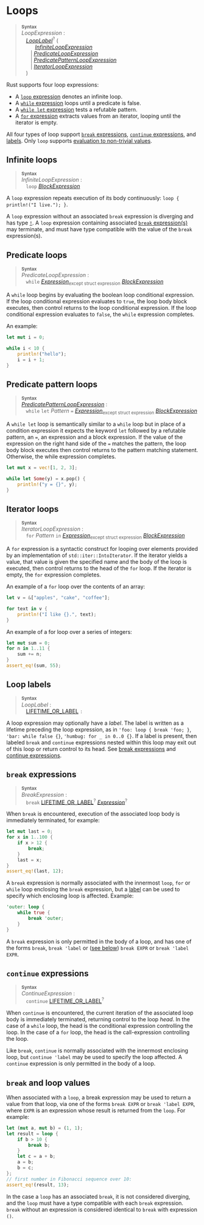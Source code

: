 # Loops

> **<sup>Syntax</sup>**  
> _LoopExpression_ :  
> &nbsp;&nbsp; [_LoopLabel_]<sup>?</sup> (  
> &nbsp;&nbsp; &nbsp;&nbsp; &nbsp;&nbsp; [_InfiniteLoopExpression_]  
> &nbsp;&nbsp; &nbsp;&nbsp; | [_PredicateLoopExpression_]  
> &nbsp;&nbsp; &nbsp;&nbsp; | [_PredicatePatternLoopExpression_]  
> &nbsp;&nbsp; &nbsp;&nbsp; | [_IteratorLoopExpression_]  
> &nbsp;&nbsp; )  

[_LoopLabel_]: #loop-labels
[_InfiniteLoopExpression_]: #infinite-loops
[_PredicateLoopExpression_]: #predicate-loops
[_PredicatePatternLoopExpression_]: #predicate-pattern-loops
[_IteratorLoopExpression_]: #iterator-loops

Rust supports four loop expressions:

*   A [`loop` expression](#infinite-loops) denotes an infinite loop.
*   A [`while` expression](#predicate-loops) loops until a predicate is false.
*   A [`while let` expression](#predicate-pattern-loops) tests a refutable pattern.
*   A [`for` expression](#iterator-loops) extracts values from an iterator,
    looping until the iterator is empty.

All four types of loop support [`break` expressions](#break-expressions),
[`continue` expressions](#continue-expressions), and [labels](#loop-labels).
Only `loop` supports [evaluation to non-trivial values](#break-and-loop-values).

## Infinite loops

> **<sup>Syntax</sup>**  
> _InfiniteLoopExpression_ :  
> &nbsp;&nbsp; `loop` [_BlockExpression_]

A `loop` expression repeats execution of its body continuously:
`loop { println!("I live."); }`.

A `loop` expression without an associated `break` expression is diverging and
has type [`!`](types.html#never-type). A `loop` expression containing
associated [`break` expression(s)](#break-expressions) may terminate, and must
have type compatible with the value of the `break` expression(s).

## Predicate loops

> **<sup>Syntax</sup>**  
> _PredicateLoopExpression_ :  
> &nbsp;&nbsp; `while` [_Expression_]<sub>except struct expression</sub> [_BlockExpression_]

A `while` loop begins by evaluating the boolean loop conditional expression. If
the loop conditional expression evaluates to `true`, the loop body block
executes, then control returns to the loop conditional expression. If the loop
conditional expression evaluates to `false`, the `while` expression completes.

An example:

```rust
let mut i = 0;

while i < 10 {
    println!("hello");
    i = i + 1;
}
```

## Predicate pattern loops

> **<sup>Syntax</sup>**  
> [_PredicatePatternLoopExpression_] :  
> &nbsp;&nbsp; `while` `let` _Pattern_ `=` [_Expression_]<sub>except struct expression</sub>
>              [_BlockExpression_]  

A `while let` loop is semantically similar to a `while` loop but in place of a
condition expression it expects the keyword `let` followed by a refutable
pattern, an `=`, an expression and a block expression. If the value of the expression on
the right hand side of the `=` matches the pattern, the loop body block executes then
control returns to the pattern matching statement. Otherwise, the while
expression completes.

```rust
let mut x = vec![1, 2, 3];

while let Some(y) = x.pop() {
    println!("y = {}", y);
}
```

## Iterator loops

> **<sup>Syntax</sup>**  
> _IteratorLoopExpression_ :  
> &nbsp;&nbsp; `for` _Pattern_ `in` [_Expression_]<sub>except struct expression</sub>
>              [_BlockExpression_]

A `for` expression is a syntactic construct for looping over elements provided
by an implementation of `std::iter::IntoIterator`. If the iterator yields a
value, that value is given the specified name and the body of the loop is
executed, then control returns to the head of the `for` loop. If the iterator
is empty, the `for` expression completes.

An example of a `for` loop over the contents of an array:

```rust
let v = &["apples", "cake", "coffee"];

for text in v {
    println!("I like {}.", text);
}
```

An example of a for loop over a series of integers:

```rust
let mut sum = 0;
for n in 1..11 {
    sum += n;
}
assert_eq!(sum, 55);
```

## Loop labels

> **<sup>Syntax</sup>**  
> _LoopLabel_ :  
> &nbsp;&nbsp; [LIFETIME_OR_LABEL] `:`

A loop expression may optionally have a _label_. The label is written as
a lifetime preceding the loop expression, as in `'foo: loop { break 'foo; }`,
`'bar: while false {}`, `'humbug: for _ in 0..0 {}`.
If a label is present, then labeled `break` and `continue` expressions nested
within this loop may exit out of this loop or return control to its head.
See [break expressions](#break-expressions) and [continue
expressions](#continue-expressions).

## `break` expressions

> **<sup>Syntax</sup>**  
> _BreakExpression_ :  
> &nbsp;&nbsp; `break` [LIFETIME_OR_LABEL]<sup>?</sup> [_Expression_]<sup>?</sup>

When `break` is encountered, execution of the associated loop body is
immediately terminated, for example:

```rust
let mut last = 0;
for x in 1..100 {
    if x > 12 {
        break;
    }
    last = x;
}
assert_eq!(last, 12);
```

A `break` expression is normally associated with the innermost `loop`, `for` or
`while` loop enclosing the `break` expression, but a [label](#loop-labels) can
be used to specify which enclosing loop is affected. Example:

```rust
'outer: loop {
    while true {
        break 'outer;
    }
}
```

A `break` expression is only permitted in the body of a loop, and has one of
the forms `break`, `break 'label` or ([see below](#break-and-loop-values))
`break EXPR` or `break 'label EXPR`.

## `continue` expressions

> **<sup>Syntax</sup>**  
> _ContinueExpression_ :  
> &nbsp;&nbsp; `continue` [LIFETIME_OR_LABEL]<sup>?</sup>

When `continue` is encountered, the current iteration of the associated loop
body is immediately terminated, returning control to the loop *head*. In
the case of a `while` loop, the head is the conditional expression controlling
the loop. In the case of a `for` loop, the head is the call-expression
controlling the loop.

Like `break`, `continue` is normally associated with the innermost enclosing
loop, but `continue 'label` may be used to specify the loop affected.
A `continue` expression is only permitted in the body of a loop.

## `break` and loop values

When associated with a `loop`, a break expression may be used to return a value
from that loop, via one of the forms `break EXPR` or `break 'label EXPR`, where
`EXPR` is an expression whose result is returned from the `loop`. For example:

```rust
let (mut a, mut b) = (1, 1);
let result = loop {
    if b > 10 {
        break b;
    }
    let c = a + b;
    a = b;
    b = c;
};
// first number in Fibonacci sequence over 10:
assert_eq!(result, 13);
```

In the case a `loop` has an associated `break`, it is not considered diverging,
and the `loop` must have a type compatible with each `break` expression.
`break` without an expression is considered identical to `break` with
expression `()`.

[IDENTIFIER]: identifiers.html

[_Expression_]:      expressions.html
[_BlockExpression_]: expressions/block-expr.html

[LIFETIME_OR_LABEL]: tokens.html#lifetimes-and-loop-labels
